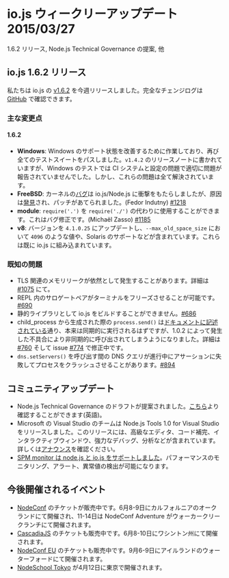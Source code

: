 # io.js ウィークリーアップデート 2015/03/27

1.6.2 リリース, Node.js Technical Governance の提案, 他

<!--
# io.js 1.6.2 release
-->

## io.js 1.6.2 リリース

<!--
This week we had one io.js releases [v1.6.2](https://iojs.org/dist/v1.6.2/), complete changelog can be found [on GitHub](https://github.com/iojs/io.js/blob/v1.x/CHANGELOG.md).
-->

私たちは io.js の [v1.6.2](https://iojs.org/dist/v1.6.2/) を今週リリースしました。完全なチェンジログは [GitHub](https://github.com/iojs/io.js/blob/v1.x/CHANGELOG.md) で確認できます。

<!--
### Notable changes
-->

### 主な変更点

#### 1.6.2

<!--
* **Windows**: The ongoing work in improving the state of Windows support has resulted in full test suite passes once again. As noted in the release notes for v1.4.2, CI system and configuration problems prevented it from properly reporting problems with the Windows tests, the problems with the CI and the codebase appear to have been fully resolved.
* **FreeBSD**: A [kernel bug](https://lists.freebsd.org/pipermail/freebsd-current/2015-March/055043.html) impacting io.js/Node.js was [discovered](https://github.com/joyent/node/issues/9326) and a patch has been introduced to prevent it causing problems for io.js (Fedor Indutny) [#1218](https://github.com/iojs/io.js/pull/1218).
* **module**: you can now `require('.')` instead of having to `require('./')`, this is considered a bugfix (Michaël Zasso) [#1185](https://github.com/iojs/io.js/pull/1185).
* **v8**: updated to 4.1.0.25 including patches for `--max_old_space_size` values above `4096` and Solaris support, both of which are already included in io.js.
-->

* **Windows**: Windows のサポート状態を改善するために作業しており、再び全てのテストスイートをパスしました。`v1.4.2` のリリースノートに書かれていますが、Windows のテストでは CI システムと設定の問題で適切に問題が報告されていませんでした。しかし、これらの問題は全て解決されています。
* **FreeBSD**: カーネルの[バグ](https://lists.freebsd.org/pipermail/freebsd-current/2015-March/055043.html)は io.js/Node.js に衝撃をもたらしましたが、原因は[発見](https://github.com/joyent/node/issues/9326)され、パッチがあてられました。(Fedor Indutny) [#1218](https://github.com/iojs/io.js/pull/1218)
* **module**: `require('.')` を `require('./')` の代わりに使用することができます。これはバグ修正です。(Michaël Zasso) [#1185](https://github.com/iojs/io.js/pull/1185)
* **v8**: バージョンを `4.1.0.25` にアップデートし、`--max_old_space_size` において `4096` のような値や、Solaris のサポートなどが含まれています。これらは既に io.js に組み込まれています。

<!--
### Known issues
-->

### 既知の問題

<!--
* Possible small memory leak(s) may still exist but have yet to be properly identified, details at [#1075](https://github.com/iojs/io.js/issues/1075).
* Surrogate pair in REPL can freeze terminal [#690](https://github.com/iojs/io.js/issues/690)
* Not possible to build io.js as a static library [#686](https://github.com/iojs/io.js/issues/686)
* `process.send()` is not synchronous as the docs suggest, a regression introduced in 1.0.2, see [#760](https://github.com/iojs/io.js/issues/760) and fix in [#774](https://github.com/iojs/io.js/issues/774)
* Calling `dns.setServers()` while a DNS query is in progress can cause the process to crash on a failed assertion [#894](https://github.com/iojs/io.js/issues/894)
-->

* TLS 関連のメモリリークが依然として発生することがあります。詳細は [#1075](https://github.com/iojs/io.js/issues/1075) にて。
* REPL 内のサロゲートペアがターミナルをフリーズさせることが可能です。[#690](https://github.com/iojs/io.js/issues/690)
* 静的ライブラリとして io.js をビルドすることができません。[#686](https://github.com/iojs/io.js/issues/686)
* child_process から生成された際の `process.send()` は[ドキュメントに記述されている](https://iojs.org/api/child_process.html#child_process_child_send_message_sendhandle)通り、本来は同期的に実行されるはずですが、1.0.2 によって発生した不具合により非同期的に呼び出されてしまうようになりました。詳細は [#760](https://github.com/iojs/io.js/issues/760) そして issue [#774](https://github.com/iojs/io.js/issues/774) で修正中です。
* `dns.setServers()` を呼び出す間の DNS クエリが進行中にアサーションに失敗してプロセスをクラッシュさせることがあります。[#894](https://github.com/iojs/io.js/issues/894)

<!--
# Community Updates
-->

## コミュニティアップデート

<!--
* Node.js Technical Governance Draft is proposed, you can check the draft [here](https://github.com/joyent/nodejs-advisory-board/pull/30)
* Microsoft Visual Studio team releases Node.js Tools 1.0 for Visual Studio, the release includes rich editor, code completions, interactive window, advanced debugging and profiling. Check [the announcement](http://blogs.msdn.com/b/visualstudio/archive/2015/03/25/node-js-tools-1-0-for-visual-studio.aspx).
* [SPM monitor supports node.js and io.js](http://blog.sematext.com/2015/03/30/nodejs-iojs-monitoring/), the monitor adds performance monitoring, alerting, and anomaly detection.
-->

* Node.js Technical Governance のドラフトが提案されました。[こちら](https://github.com/joyent/nodejs-advisory-board/pull/30)より確認することができます(英語)。
* Microsoft の Visual Studio のチームは Node.js Tools 1.0 for Visual Studio をリリースしました。このリリースには、高級なエディタ、コード補完、インタラクティブウィンドウ、強力なデバッグ、分析などが含まれています。詳しくは[アナウンス](http://blogs.msdn.com/b/visualstudio/archive/2015/03/25/node-js-tools-1-0-for-visual-studio.aspx)を確認ください。
* [SPM monitor は node.js と io.js をサポートしました](http://blog.sematext.com/2015/03/30/nodejs-iojs-monitoring/)。パフォーマンスのモニタリング、アラート、異常値の検出が可能になります。

<!--
# Upcoming Events
-->

## 今後開催されるイベント

<!--
* [NodeConf](http://nodeconf.com/) tickets are on sale, June 8th and 9th at Oakland, CA and NodeConf Adventure for June 11th - 14th at Walker Creek Ranch, CA
* [CascadiaJS](http://2015.cascadiajs.com/) tickets are on sale, July 8th - 10th at Washington State
* [NodeConf EU](http://nodeconf.eu/) tickets are on sale, September 6th - 9th at Waterford, Ireland
* [nodeSchool tokyo](http://nodejs.connpass.com/event/13182/) will be held in April 12th at Tokyo, Japan
-->

* [NodeConf](http://nodeconf.com/) のチケットが販売中です。6月8-9日にカルフォルニアのオークランドにて開催され、11-14日は NodeConf Adventure がウォーカークリークランチにて開催されます。
* [CascadiaJS](http://2015.cascadiajs.com/) のチケットも販売中です。6月8-10日にワシントン州にて開催されます。
* [NodeConf EU](http://nodeconf.eu/) のチケットも販売中です。9月6-9日にアイルランドのウォーターフォードにて開催されます。
* [NodeSchool Tokyo](http://nodejs.connpass.com/event/13182/) が4月12日に東京で開催されます。
